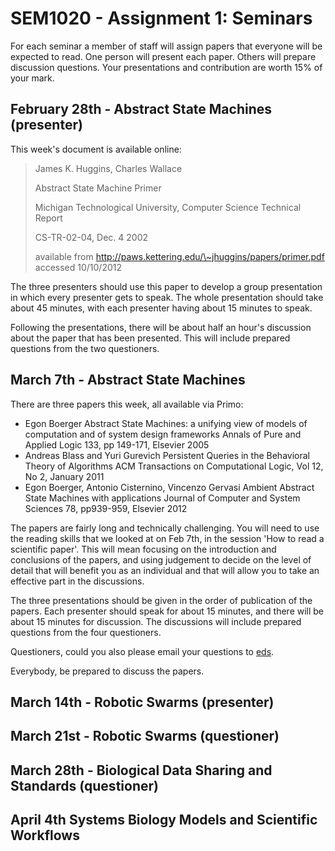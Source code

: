 # SEM1020 - Assignment 1: Seminars

For each seminar a member of staff will assign papers that everyone will be
expected to read. One person will present each paper. Others will prepare
discussion questions. Your presentations and contribution are worth 15% of your
mark.

## February 28th - Abstract State Machines (presenter)

This week's document is available online:

> James K. Huggins, Charles Wallace
> 
> Abstract State Machine Primer
> 
> Michigan Technological University, Computer Science Technical Report
> 
> CS-TR-02-04, Dec. 4 2002
> 
> available from http://paws.kettering.edu/\~jhuggins/papers/primer.pdf accessed
> 10/10/2012

The three presenters should use this paper to develop a group presentation in
which every presenter gets to speak. The whole presentation should take about 45
minutes, with each presenter having about 15 minutes to speak.

Following the presentations, there will be about half an hour's discussion about
the paper that has been presented. This will include prepared questions from the
two questioners.

## March 7th - Abstract State Machines

There are three papers this week, all available via Primo:

* Egon Boerger Abstract State Machines: a unifying view of models of computation and of system design frameworks Annals of Pure and Applied Logic 133, pp 149-171, Elsevier 2005
* Andreas Blass and Yuri Gurevich Persistent Queries in the Behavioral Theory of Algorithms ACM Transactions on Computational Logic, Vol 12, No 2, January 2011
* Egon Boerger, Antonio Cisternino, Vincenzo Gervasi Ambient Abstract State Machines with applications Journal of Computer and System Sciences 78, pp939-959, Elsevier 2012

The papers are fairly long and technically challenging. You will need to use the reading skills that we looked at on Feb 7th, in the session 'How to read a scientific paper'. This will mean focusing on the introduction and conclusions of the papers, and using judgement to decide on the level of detail that will benefit you as an individual and that will allow you to take an effective part in the discussions.

The three presentations should be given in the order of publication of the papers. Each presenter should speak for about 15 minutes, and there will be about 15 minutes for discussion. The discussions will include prepared questions from the four questioners.

Questioners, could you also please email your questions to [eds](mailto:eds@aber.ac.uk).

Everybody, be prepared to discuss the papers.

## March 14th - Robotic Swarms (presenter)

## March 21st - Robotic Swarms (questioner)

## March 28th - Biological Data Sharing and Standards (questioner)

## April 4th Systems Biology Models and Scientific Workflows

